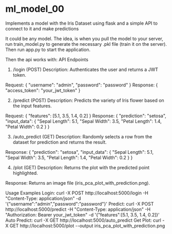 # ml_model_00
Implements a model with the Iris Dataset using flask and a simple API to connect to it and make predictions

It could be any model. The idea, is when you pull the model to your server, run train_model.py to generate the necessary .pkl file (train it on the server).
Then run app.py to start the application.

Then the api works with:
API Endpoints
1. /login (POST)
Description: Authenticates the user and returns a JWT token.

Request:
{
  "username": "admin",
  "password": "password"
}
Response:
{
  "access_token": "your_jwt_token"
}

2. /predict (POST)
Description: Predicts the variety of Iris flower based on the input features.

Request:
{
  "features": [5.1, 3.5, 1.4, 0.2]
}
Response:
{
  "prediction": "setosa",
  "input_data": {
    "Sepal Length": 5.1,
    "Sepal Width": 3.5,
    "Petal Length": 1.4,
    "Petal Width": 0.2
  }
}

3. /auto_predict (GET)
Description: Randomly selects a row from the dataset for prediction and returns the result.

Response:
{
  "prediction": "setosa",
  "input_data": {
    "Sepal Length": 5.1,
    "Sepal Width": 3.5,
    "Petal Length": 1.4,
    "Petal Width": 0.2
  }
}

4. /plot (GET)
Description: Returns the plot with the predicted point highlighted.

Response: Returns an image file (iris_pca_plot_with_prediction.png).

Usage Examples
Login:
curl -X POST http://localhost:5000/login -H "Content-Type: application/json" -d '{"username":"admin","password":"password"}'
Predict:
curl -X POST http://localhost:5000/predict -H "Content-Type: application/json" -H "Authorization: Bearer your_jwt_token" -d '{"features":[5.1, 3.5, 1.4, 0.2]}'
Auto Predict:
curl -X GET http://localhost:5000/auto_predict
Get Plot:
curl -X GET http://localhost:5000/plot --output iris_pca_plot_with_prediction.png



